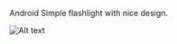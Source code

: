 Android
Simple flashlight with nice design.

![Alt text](https://pp.vk.me/c624522/v624522421/23748/kExnwIQGycg.jpg "Optional title")
